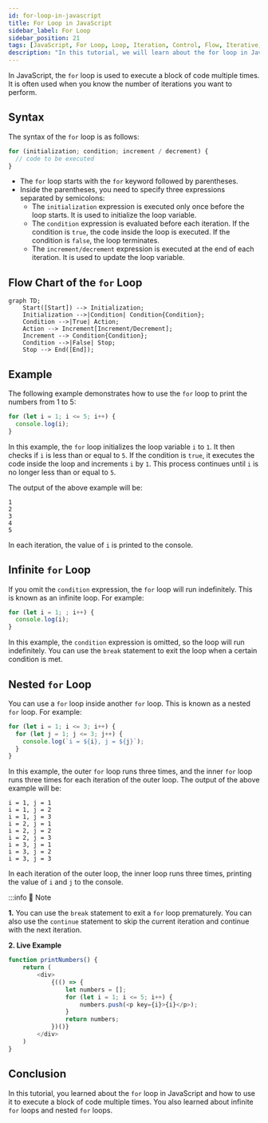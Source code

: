 ```yaml
---
id: for-loop-in-javascript
title: For Loop in JavaScript
sidebar_label: For Loop
sidebar_position: 21
tags: [JavaScript, For Loop, Loop, Iteration, Control, Flow, Iterative, Statements, Loops, Iteration, Iterating, Iterations]
description: "In this tutorial, we will learn about the for loop in JavaScript. We will learn how to use the for loop to execute a block of code multiple times in JavaScript."
---
```


In JavaScript, the `for` loop is used to execute a block of code multiple times. It is often used when you know the number of iterations you want to perform.

## Syntax

The syntax of the `for` loop is as follows:

```js title="app.js"
for (initialization; condition; increment / decrement) {
  // code to be executed
}
```

- The `for` loop starts with the `for` keyword followed by parentheses.
- Inside the parentheses, you need to specify three expressions separated by semicolons:
  - The `initialization` expression is executed only once before the loop starts. It is used to initialize the loop variable.
  - The `condition` expression is evaluated before each iteration. If the condition is `true`, the code inside the loop is executed. If the condition is `false`, the loop terminates.
  - The `increment/decrement` expression is executed at the end of each iteration. It is used to update the loop variable.

## Flow Chart of the `for` Loop

```mermaid
graph TD;
    Start([Start]) --> Initialization;
    Initialization -->|Condition| Condition{Condition};
    Condition -->|True| Action;
    Action --> Increment[Increment/Decrement];
    Increment --> Condition{Condition};
    Condition -->|False| Stop;
    Stop --> End([End]);
```

## Example

The following example demonstrates how to use the `for` loop to print the numbers from 1 to 5:

```js title="app.js"
for (let i = 1; i <= 5; i++) {
  console.log(i);
}
```

In this example, the `for` loop initializes the loop variable `i` to `1`. It then checks if `i` is less than or equal to `5`. If the condition is `true`, it executes the code inside the loop and increments `i` by `1`. This process continues until `i` is no longer less than or equal to `5`.

The output of the above example will be:

```plaintext title="Output"
1
2
3
4
5
```

In each iteration, the value of `i` is printed to the console.

## Infinite `for` Loop

If you omit the `condition` expression, the `for` loop will run indefinitely. This is known as an infinite loop. For example:

```js title="app.js"
for (let i = 1; ; i++) {
  console.log(i);
}
```

In this example, the `condition` expression is omitted, so the loop will run indefinitely. You can use the `break` statement to exit the loop when a certain condition is met.

## Nested `for` Loop

You can use a `for` loop inside another `for` loop. This is known as a nested `for` loop. For example:

```js title="app.js"
for (let i = 1; i <= 3; i++) {
  for (let j = 1; j <= 3; j++) {
    console.log(`i = ${i}, j = ${j}`);
  }
}
```

In this example, the outer `for` loop runs three times, and the inner `for` loop runs three times for each iteration of the outer loop. The output of the above example will be:

```plaintext title="Output"
i = 1, j = 1
i = 1, j = 2
i = 1, j = 3
i = 2, j = 1
i = 2, j = 2
i = 2, j = 3
i = 3, j = 1
i = 3, j = 2
i = 3, j = 3
```

In each iteration of the outer loop, the inner loop runs three times, printing the value of `i` and `j` to the console.

:::info 📝 Note

**1.** You can use the `break` statement to exit a `for` loop prematurely. You can also use the `continue` statement to skip the current iteration and continue with the next iteration.

**2. Live Example**

```js live
function printNumbers() {
    return (
        <div>
            {(() => {
                let numbers = [];
                for (let i = 1; i <= 5; i++) {
                    numbers.push(<p key={i}>{i}</p>);
                }
                return numbers;
            })()}
        </div>
    )
}
```

## Conclusion

In this tutorial, you learned about the `for` loop in JavaScript and how to use it to execute a block of code multiple times. You also learned about infinite `for` loops and nested `for` loops.
